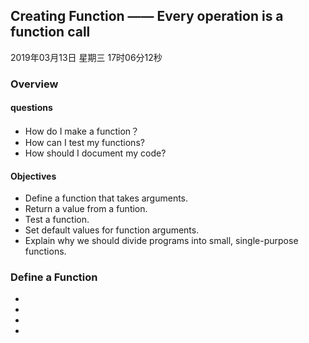 ## Creating Function —— Every operation is a function call
2019年03月13日 星期三 17时06分12秒 
### Overview

#### questions
- How do I make a function？
- How can I test my functions?
- How should I document my code?

#### Objectives
- Define a function that takes arguments.
- Return a value from a funtion.
- Test a function.
- Set default values for function arguments.
- Explain why we should divide programs into small, single-purpose functions.

### Define a Function
- 
- 
- 
- 

